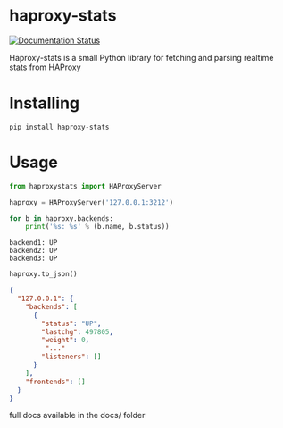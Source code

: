 # haproxy-stats
[![Documentation Status](https://readthedocs.org/projects/haproxy-stats/badge/?version=latest)](http://haproxy-stats.readthedocs.org/en/latest/haproxystats/)

Haproxy-stats is a small Python library for fetching and parsing realtime stats from HAProxy

# Installing
```
pip install haproxy-stats
```

# Usage
```python
from haproxystats import HAProxyServer

haproxy = HAProxyServer('127.0.0.1:3212')

for b in haproxy.backends:
    print('%s: %s' % (b.name, b.status))
```
```
backend1: UP
backend2: UP
backend3: UP
```

```python
haproxy.to_json()
```

```json
{
  "127.0.0.1": {
    "backends": [
      {
        "status": "UP",
        "lastchg": 497805,
        "weight": 0,
         "..."
        "listeners": []
      }
    ],
    "frontends": []
  }
}
```

full docs available in the docs/ folder

